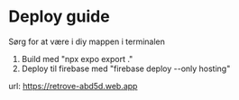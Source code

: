 # Deploy guide

Sørg for at være i diy mappen i terminalen

1. Build med "npx expo export ."
2. Deploy til firebase med "firebase deploy --only hosting"

url: https://retrove-abd5d.web.app
